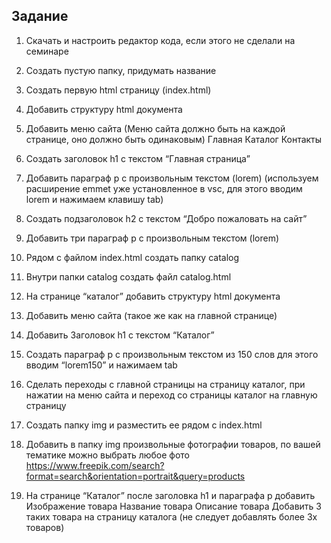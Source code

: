 ## Задание
1. Скачать и настроить редактор кода, если этого не сделали на семинаре
2. Создать пустую папку, придумать название
3. Создать первую html страницу (index.html)
4. Добавить структуру html документа
5. Добавить меню сайта (Меню сайта должно быть на каждой странице, оно должно быть одинаковым)
Главная
Каталог
Контакты
6. Создать заголовок h1 с текстом “Главная страница”
7. Добавить параграф p с произвольным текстом (lorem) (используем расширение emmet уже установленное в vsc, для этого вводим lorem и нажимаем клавишу tab)
8. Создать подзаголовок h2 с текстом “Добро пожаловать на сайт”
9. Добавить три параграф p с произвольным текстом (lorem)
10. Рядом с файлом index.html создать папку catalog
11. Внутри папки catalog создать файл catalog.html
12. На странице “каталог” добавить структуру html документа
13. Добавить меню сайта (такое же как на главной странице)
14. Добавить Заголовок h1 с текстом “Каталог”
15. Создать параграф p с произвольным текстом из 150 слов для этого вводим “lorem150” и нажимаем tab
16. Сделать переходы с главной страницы на страницу каталог, при нажатии на меню сайта и переход со страницы каталог на главную страницу
17. Создать папку img и разместить ее рядом с index.html
18. Добавить в папку img произвольные фотографии товаров, по вашей тематике можно выбрать любое фото https://www.freepik.com/search?format=search&orientation=portrait&query=products

19. На странице “Каталог” после заголовка h1 и параграфа p добавить
Изображение товара
Название товара
Описание товара
Добавить 3 таких товара на страницу каталога (не следует добавлять более 3х товаров)
